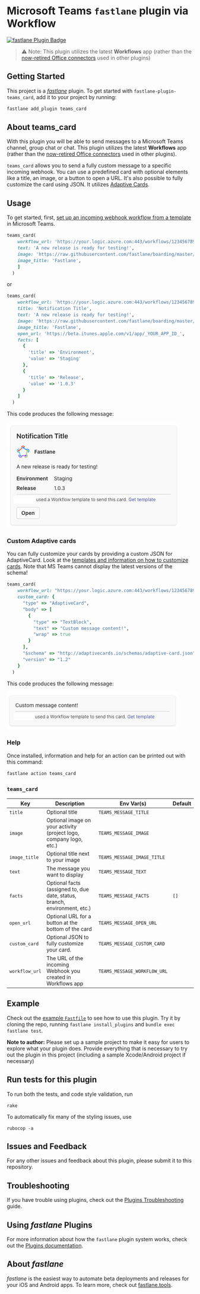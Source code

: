 # Microsoft Teams `fastlane` plugin via Workflow

[![fastlane Plugin Badge](https://rawcdn.githack.com/fastlane/fastlane/master/fastlane/assets/plugin-badge.svg)](https://rubygems.org/gems/fastlane-plugin-teams_card)

> ⚠️ Note: This plugin utilizes the latest **Workflows** app (rather than the [now-retired Office connectors](https://devblogs.microsoft.com/microsoft365dev/retirement-of-office-365-connectors-within-microsoft-teams/) used in other plugins)

## Getting Started

This project is a [_fastlane_](https://github.com/fastlane/fastlane) plugin. To get started with `fastlane-plugin-teams_card`, add it to your project by running:

```bash
fastlane add_plugin teams_card
```

## About teams_card

With this plugin you will be able to send messages to a Microsoft Teams channel, group chat or chat. This plugin utilizes the latest **Workflows** app (rather than the [now-retired Office connectors](https://devblogs.microsoft.com/microsoft365dev/retirement-of-office-365-connectors-within-microsoft-teams/) used in other plugins).


`teams_card` allows you to send a fully custom message to a specific incoming webhook. You can use a predefined card with optional elements like a title, an image, or a button to open a URL. It's also possible to fully customize the card using JSON. It utilizes [Adaptive Cards](https://adaptivecards.io/samples/).

## Usage

To get started, first, [set up an incoming webhook workflow from a template](https://support.microsoft.com/en-us/office/create-incoming-webhooks-with-workflows-for-microsoft-teams-8ae491c7-0394-4861-ba59-055e33f75498) in Microsoft Teams.

```ruby
teams_card(
    workflow_url: 'https://your.logic.azure.com:443/workflows/1234567890',
    text: 'A new release is ready for testing!',
    image: 'https://raw.githubusercontent.com/fastlane/boarding/master/app/assets/images/fastlane.png',
    image_title: 'Fastlane',
    ]
  )
```

or

```ruby
teams_card(
    workflow_url: 'https://your.logic.azure.com:443/workflows/1234567890',
    title: 'Notification Title',
    text: 'A new release is ready for testing!',
    image: 'https://raw.githubusercontent.com/fastlane/boarding/master/app/assets/images/fastlane.png',
    image_title: 'Fastlane',
    open_url: 'https://beta.itunes.apple.com/v1/app/_YOUR_APP_ID_',
    facts: [
      {
        'title' => 'Environment',
        'value' => 'Staging'
      },
      {
        'title' => 'Release',
        'value' => '1.0.3'
      }
    ]
  )
```

This code produces the following message:

<img src="screenshots/1.png">

### Custom Adaptive cards

You can fully customize your cards by providing a custom JSON for AdaptiveCard. Look at the [templates and information on how to customize cards](https://adaptivecards.io/samples/). Note that MS Teams cannot display the latest versions of the schema!

```ruby
teams_card(
    workflow_url: "https://your.logic.azure.com:443/workflows/1234567890",
    custom_card: {
      "type" => "AdaptiveCard",
      "body" => [
        {
          "type" => "TextBlock",
          "text" => "Custom message content!",
          "wrap" => true
        }
      ],
      "$schema" => "http://adaptivecards.io/schemas/adaptive-card.json",
      "version" => "1.2"
    }
  )
```

This code produces the following message:

<img src="screenshots/2.png">

### Help

Once installed, information and help for an action can be printed out with this command:

```bash
fastlane action teams_card
```

### `teams_card`

| Key         | Description                                        | Env Var(s)                | Default |
|-------------|----------------------------------------------------|---------------------------|---------|
| `title`     | Optional title                                     | `TEAMS_MESSAGE_TITLE`     |         |
| `image`     | Optional image on your activity (project logo, company logo, etc.) | `TEAMS_MESSAGE_IMAGE` |         |
| `image_title` | Optional title next to your image               | `TEAMS_MESSAGE_IMAGE_TITLE` |       |
| `text`      | The message you want to display                     | `TEAMS_MESSAGE_TEXT`      |         |
| `facts`     | Optional facts (assigned to, due date, status, branch, environment, etc.) | `TEAMS_MESSAGE_FACTS` | `[]`    |
| `open_url`  | Optional URL for a button at the bottom of the card | `TEAMS_MESSAGE_OPEN_URL`  |         |
| `custom_card`  | Optional JSON to fully customize your card. | `TEAMS_MESSAGE_CUSTOM_CARD`  |         |
| `workflow_url` | The URL of the incoming Webhook you created in Workflows app | `TEAMS_MESSAGE_WORKFLOW_URL` | |


## Example

Check out the [example `Fastfile`](fastlane/Fastfile) to see how to use this plugin. Try it by cloning the repo, running `fastlane install_plugins` and `bundle exec fastlane test`.

**Note to author:** Please set up a sample project to make it easy for users to explore what your plugin does. Provide everything that is necessary to try out the plugin in this project (including a sample Xcode/Android project if necessary)

## Run tests for this plugin

To run both the tests, and code style validation, run

```
rake
```

To automatically fix many of the styling issues, use
```
rubocop -a
```

## Issues and Feedback

For any other issues and feedback about this plugin, please submit it to this repository.

## Troubleshooting

If you have trouble using plugins, check out the [Plugins Troubleshooting](https://docs.fastlane.tools/plugins/plugins-troubleshooting/) guide.

## Using _fastlane_ Plugins

For more information about how the `fastlane` plugin system works, check out the [Plugins documentation](https://docs.fastlane.tools/plugins/create-plugin/).

## About _fastlane_

_fastlane_ is the easiest way to automate beta deployments and releases for your iOS and Android apps. To learn more, check out [fastlane.tools](https://fastlane.tools).
